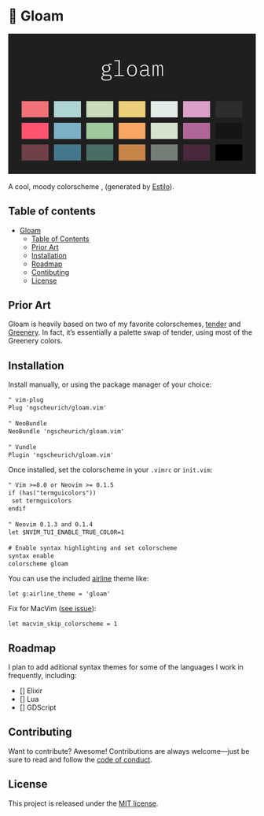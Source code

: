 # 🎨 Gloam

![gloam](gloam.png)

A cool, moody colorscheme ,
(generated by [Estilo](https://github.com/jacoborus/estilo)).

## Table of contents

* [Gloam](#-gloam)
  * [Table of Contents](#table-of-contents)
  * [Prior Art](#prior-art)
  * [Installation](#installation)
  * [Roadmap](#roadmap)
  * [Contibuting](#contibuting)
  * [License](#license)

## Prior Art

Gloam is heavily based on two of my favorite colorschemes,
[tender](https://github.com/jacoborus/tender.vim) and
[Greenery](https://marketplace.visualstudio.com/items?itemName=jaredkent.greenery).
In fact, it’s essentially a palette swap of tender, using most of the
Greenery colors.

## Installation

Install manually, or using the package manager of your choice:

```viml
" vim-plug
Plug 'ngscheurich/gloam.vim'

" NeoBundle
NeoBundle 'ngscheurich/gloam.vim'

" Vundle
Plugin 'ngscheurich/gloam.vim'
```

Once installed, set the colorscheme in your `.vimrc` or `init.vim`:

```viml
" Vim >=8.0 or Neovim >= 0.1.5
if (has("termguicolors"))
 set termguicolors
endif

" Neovim 0.1.3 and 0.1.4
let $NVIM_TUI_ENABLE_TRUE_COLOR=1

# Enable syntax highlighting and set colorscheme
syntax enable
colorscheme gloam
```

You can use the included [airline](https://github.com/vim-airline/vim-airline)
theme like:

```viml
let g:airline_theme = 'gloam'
```

Fix for MacVim ([see issue](https://github.com/jacoborus/tender.vim/issues/9)):

```viml
let macvim_skip_colorscheme = 1
```

## Roadmap

I plan to add aditional syntax themes for some of the languages I work
in frequently, including:

* [] Elixir
* [] Lua
* [] GDScript

## Contributing

Want to contribute? Awesome! Contributions are always welcome—just be sure to
read and follow the [code of conduct](https://github.com/ngscheurich/gloam.vim/blob/master/CODE_OF_CONDUCT.md).

## License

This project is released under the [MIT license](https://github.com/ngscheurich/gloam.vim/blob/master/LICENSE).
